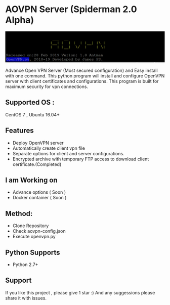# AOVPN Server (Spiderman 2.0 Alpha)

![alt text](https://github.com/jamesarems/aovpn/raw/devel/utils/aovpn.PNG)

Advance Open VPN Server (Most secured configuration) and Easy install  with one command. This python program will install and configure OpenVPN server with client certificates and configurations. This program is built for maximum security for vpn connections. 

## Supported OS : 

CentOS 7 , Ubuntu 16.04+

## Features

* Deploy OpenVPN server
* Automatically create client vpn file
* Separate options for client and server configurations.
* Encrypted archive with temporary FTP access to download client certificate.(Completed)

## I am Working on

* Advance options ( Soon )
* Docker container ( Soon )

## Method:  

* Clone Repository
* Check aovpn-config.json
* Execute openvpn.py 


## Python Supports

* Python 2.7+

## Support

If you like this project , please give 1 star :) And any suggessions please share it with issues. 
